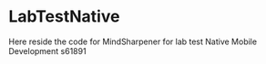 # LabTestNative
 Here reside the code for MindSharpener for lab test Native Mobile Development s61891
